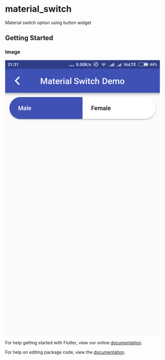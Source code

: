 # material_switch

Material switch option using button widget

## Getting Started

### Image

![alt text](Screenshot_2018-08-12-21-31-52-746_com.ssx.socialstock.png)

For help getting started with Flutter, view our online [documentation](https://flutter.io/).

For help on editing package code, view the [documentation](https://flutter.io/developing-packages/).
